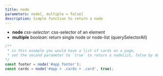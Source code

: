 ```yaml
---
title: node
parameters: node[, multiple = false]
description: Simple function to return a node
---
```


- **node** *css-selector*: css-selector of an element
- **multiple** *boolean*:  return single node or node-list (querySelectorAll)

```js
/**
 * in this example you would have a list of cards on a page,
 * set the second parameter to `true` to return a nodelist, false by default
*/
const footer = node('#app footer');
const cards = node('#app > .cards > .card', true); 
```
